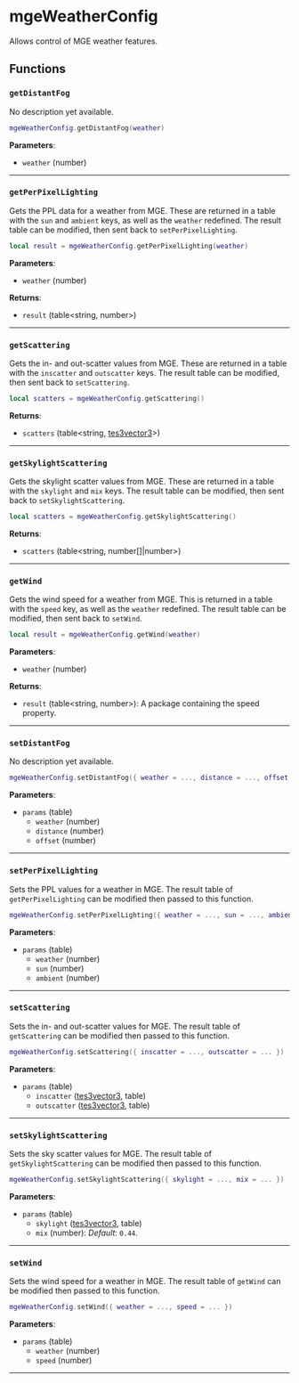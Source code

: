 <!---
	This file is autogenerated. Do not edit this file manually. Your changes will be ignored.
	More information: https://github.com/MWSE/MWSE/tree/master/docs
-->

# mgeWeatherConfig
<div class="search_terms" style="display: none">mgeweatherconfig</div>

Allows control of MGE weather features.

## Functions

### `getDistantFog`
<div class="search_terms" style="display: none">getdistantfog, distantfog</div>

No description yet available.

```lua
mgeWeatherConfig.getDistantFog(weather)
```

**Parameters**:

* `weather` (number)

***

### `getPerPixelLighting`
<div class="search_terms" style="display: none">getperpixellighting, perpixellighting</div>

Gets the PPL data for a weather from MGE. These are returned in a table with the `sun` and `ambient` keys, as well as the `weather` redefined. The result table can be modified, then sent back to `setPerPixelLighting`.

```lua
local result = mgeWeatherConfig.getPerPixelLighting(weather)
```

**Parameters**:

* `weather` (number)

**Returns**:

* `result` (table&lt;string, number&gt;)

***

### `getScattering`
<div class="search_terms" style="display: none">getscattering, scattering</div>

Gets the in- and out-scatter values from MGE. These are returned in a table with the `inscatter` and `outscatter` keys. The result table can be modified, then sent back to `setScattering`.

```lua
local scatters = mgeWeatherConfig.getScattering()
```

**Returns**:

* `scatters` (table&lt;string, [tes3vector3](../../types/tes3vector3)&gt;)

***

### `getSkylightScattering`
<div class="search_terms" style="display: none">getskylightscattering, skylightscattering</div>

Gets the skylight scatter values from MGE. These are returned in a table with the `skylight` and `mix` keys. The result table can be modified, then sent back to `setSkylightScattering`.

```lua
local scatters = mgeWeatherConfig.getSkylightScattering()
```

**Returns**:

* `scatters` (table&lt;string, number[]|number&gt;)

***

### `getWind`
<div class="search_terms" style="display: none">getwind, wind</div>

Gets the wind speed for a weather from MGE. This is returned in a table with the `speed` key, as well as the `weather` redefined. The result table can be modified, then sent back to `setWind`.

```lua
local result = mgeWeatherConfig.getWind(weather)
```

**Parameters**:

* `weather` (number)

**Returns**:

* `result` (table&lt;string, number&gt;): A package containing the speed property.

***

### `setDistantFog`
<div class="search_terms" style="display: none">setdistantfog, distantfog</div>

No description yet available.

```lua
mgeWeatherConfig.setDistantFog({ weather = ..., distance = ..., offset = ... })
```

**Parameters**:

* `params` (table)
	* `weather` (number)
	* `distance` (number)
	* `offset` (number)

***

### `setPerPixelLighting`
<div class="search_terms" style="display: none">setperpixellighting, perpixellighting</div>

Sets the PPL values for a weather in MGE. The result table of `getPerPixelLighting` can be modified then passed to this function.

```lua
mgeWeatherConfig.setPerPixelLighting({ weather = ..., sun = ..., ambient = ... })
```

**Parameters**:

* `params` (table)
	* `weather` (number)
	* `sun` (number)
	* `ambient` (number)

***

### `setScattering`
<div class="search_terms" style="display: none">setscattering, scattering</div>

Sets the in- and out-scatter values for MGE. The result table of `getScattering` can be modified then passed to this function.

```lua
mgeWeatherConfig.setScattering({ inscatter = ..., outscatter = ... })
```

**Parameters**:

* `params` (table)
	* `inscatter` ([tes3vector3](../../types/tes3vector3), table)
	* `outscatter` ([tes3vector3](../../types/tes3vector3), table)

***

### `setSkylightScattering`
<div class="search_terms" style="display: none">setskylightscattering, skylightscattering</div>

Sets the sky scatter values for MGE. The result table of `getSkylightScattering` can be modified then passed to this function.

```lua
mgeWeatherConfig.setSkylightScattering({ skylight = ..., mix = ... })
```

**Parameters**:

* `params` (table)
	* `skylight` ([tes3vector3](../../types/tes3vector3), table)
	* `mix` (number): *Default*: `0.44`.

***

### `setWind`
<div class="search_terms" style="display: none">setwind, wind</div>

Sets the wind speed for a weather in MGE. The result table of `getWind` can be modified then passed to this function.

```lua
mgeWeatherConfig.setWind({ weather = ..., speed = ... })
```

**Parameters**:

* `params` (table)
	* `weather` (number)
	* `speed` (number)

***

